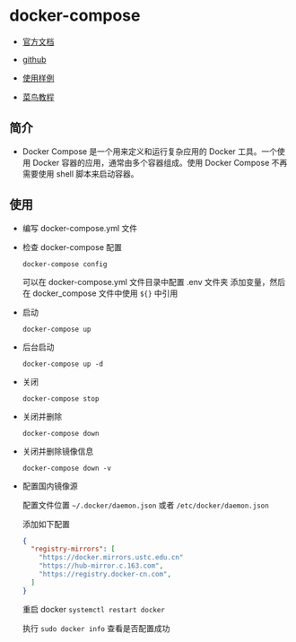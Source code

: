 # docker-compose

- [官方文档](https://docs.docker.com/compose/)

- [github](https://github.com/docker/compose)

- [使用样例](https://github.com/docker/awesome-compose)

- [菜鸟教程](https://m.runoob.com/docker/docker-compose.html)

## 简介

- Docker Compose 是一个用来定义和运行复杂应用的 Docker 工具。一个使用 Docker 容器的应用，通常由多个容器组成。使用 Docker Compose 不再需要使用 shell 脚本来启动容器。

## 使用

- 编写 docker-compose.yml 文件

- 检查 docker-compose 配置

  `docker-compose config`

  可以在 docker-compose.yml 文件目录中配置 .env 文件夹 添加变量，然后在 docker_compose 文件中使用 `${}` 中引用

- 启动

  `docker-compose up`

- 后台启动

  `docker-compose up -d`

- 关闭

  `docker-compose stop`

- 关闭并删除

  `docker-compose down`

- 关闭并删除镜像信息

  `docker-compose down -v`

- 配置国内镜像源

  配置文件位置 `~/.docker/daemon.json` 或者 `/etc/docker/daemon.json`

  添加如下配置

  ```json
  {
    "registry-mirrors": [
      "https://docker.mirrors.ustc.edu.cn"
      "https://hub-mirror.c.163.com",
      "https://registry.docker-cn.com",
    ]
  }
  ```

  重启 docker `systemctl restart docker`

  执行 `sudo docker info` 查看是否配置成功
